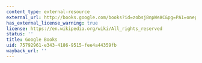 ```yaml
---
content_type: external-resource
external_url: http://books.google.com/books?id=zobsj8npWeAC&pg=PA1=onepage
has_external_license_warning: true
license: https://en.wikipedia.org/wiki/All_rights_reserved
status: ''
title: Google Books
uid: 75792961-e343-4186-9515-fee4a44359fb
wayback_url: ''
---
```

